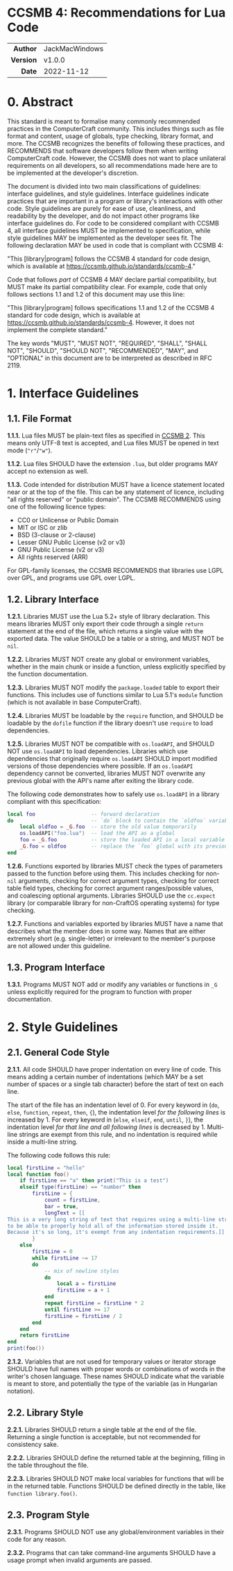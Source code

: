 # CCSMB 4: Recommendations for Lua Code
| | |
|-:|:-|
| **Author** | JackMacWindows |
| **Version** | v1.0.0 |
| **Date** | 2022-11-12 |

# 0. Abstract
This standard is meant to formalise many commonly recommended practices in the ComputerCraft community. This includes things such as file format and content, usage of globals, type checking, library format, and more. The CCSMB recognizes the benefits of following these practices, and RECOMMENDS that software developers follow them when writing ComputerCraft code. However, the CCSMB does not want to place unilateral requirements on all developers, so all recommendations made here are to be implemented at the developer's discretion.

The document is divided into two main classifications of guidelines: interface guidelines, and style guidelines. Interface guidelines indicate practices that are important in a program or library's interactions with other code. Style guidelines are purely for ease of use, cleanliness, and readability by the developer, and do not impact other programs like interface guidelines do. For code to be considered compliant with CCSMB 4, all interface guidelines MUST be implemented to specification, while style guidelines MAY be implemented as the developer sees fit. The following declaration MAY be used in code that is compliant with CCSMB 4:

"This [library|program] follows the CCSMB 4 standard for code design, which is available at https://ccsmb.github.io/standards/ccsmb-4."

Code that follows *part* of CCSMB 4 MAY declare partial compatibility, but MUST make its partial compatibility clear. For example, code that only follows sections 1.1 and 1.2 of this document may use this line:

"This [library|program] follows specifications 1.1 and 1.2 of the CCSMB 4 standard for code design, which is available at https://ccsmb.github.io/standards/ccsmb-4. However, it does not implement the complete standard."

The key words "MUST", "MUST NOT", "REQUIRED", "SHALL", "SHALL NOT", "SHOULD", "SHOULD NOT", "RECOMMENDED", "MAY", and "OPTIONAL" in this document are to be interpreted as described in RFC 2119.

# 1. Interface Guidelines

## 1.1. File Format
**1.1.1.** Lua files MUST be plain-text files as specified in [CCSMB 2](https://ccsmb.github.io/standards/ccsmb-2). This means only UTF-8 text is accepted, and Lua files MUST be opened in text mode (`"r"`/`"w"`).

**1.1.2.** Lua files SHOULD have the extension `.lua`, but older programs MAY accept no extension as well.

**1.1.3.** Code intended for distribution MUST have a licence statement located near or at the top of the file. This can be any statement of licence, including "all rights reserved" or "public domain". The CCSMB RECOMMENDS using one of the following licence types:

* CC0 or Unlicense or Public Domain
* MIT or ISC or zlib
* BSD (3-clause or 2-clause)
* Lesser GNU Public License (v2 or v3)
* GNU Public License (v2 or v3)
* All rights reserved (ARR)

For GPL-family licenses, the CCSMB RECOMMENDS that libraries use LGPL over GPL, and programs use GPL over LGPL.

## 1.2. Library Interface
**1.2.1.** Libraries MUST use the Lua 5.2+ style of library declaration. This means libraries MUST only export their code through a single `return` statement at the end of the file, which returns a single value with the exported data. The value SHOULD be a table or a string, and MUST NOT be `nil`.

**1.2.2.** Libraries MUST NOT create any global or environment variables, whether in the main chunk or inside a function, unless explicitly specified by the function documentation.

**1.2.3.** Libraries MUST NOT modify the `package.loaded` table to export their functions. This includes use of functions similar to Lua 5.1's `module` function (which is not available in base ComputerCraft).

**1.2.4.** Libraries MUST be loadable by the `require` function, and SHOULD be loadable by the `dofile` function if the library doesn't use `require` to load dependencies.

**1.2.5.** Libraries MUST NOT be compatible with `os.loadAPI`, and SHOULD NOT use `os.loadAPI` to load dependencies. Libraries which use dependencies that originally require `os.loadAPI` SHOULD import modified versions of those dependencies where possible. If an `os.loadAPI` dependency cannot be converted, libraries MUST NOT overwrite any previous global with the API's name after exiting the library code.

The following code demonstrates how to safely use `os.loadAPI` in a library compliant with this specification:

```lua
local foo                  -- forward declaration
do                         -- `do` block to contain the `oldfoo` variable
    local oldfoo = _G.foo  -- store the old value temporarily
    os.loadAPI("foo.lua")  -- load the API as a global
    foo = _G.foo           -- store the loaded API in a local variable
    _G.foo = oldfoo        -- replace the `foo` global with its previous value (which may be `nil`)
end
```

**1.2.6.** Functions exported by libraries MUST check the types of parameters passed to the function before using them. This includes checking for non-`nil` arguments, checking for correct argument types, checking for correct table field types, checking for correct argument ranges/possible values, and coalescing optional arguments. Libraries SHOULD use the `cc.expect` library (or comparable library for non-CraftOS operating systems) for type checking.

**1.2.7.** Functions and variables exported by libraries MUST have a name that describes what the member does in some way. Names that are either extremely short (e.g. single-letter) or irrelevant to the member's purpose are not allowed under this guideline.

## 1.3. Program Interface
**1.3.1.** Programs MUST NOT add or modify any variables or functions in `_G` unless explicitly required for the program to function with proper documentation.

# 2. Style Guidelines

## 2.1. General Code Style
**2.1.1.** All code SHOULD have proper indentation on every line of code. This means adding a certain number of indentations (which MAY be a set number of spaces or a single tab character) before the start of text on each line.

The start of the file has an indentation level of 0. For every keyword in (`do`, `else`, `function`, `repeat`, `then`, `{`), the indentation level *for the following lines* is increased by 1. For every keyword in (`else`, `elseif`, `end`, `until`, `}`), the indentation level *for that line and all following lines* is decreased by 1. Multi-line strings are exempt from this rule, and no indentation is required while inside a multi-line string.

The following code follows this rule:

```lua
local firstLine = "hello"
local function foo()
    if firstLine == "a" then print("This is a test")
    elseif type(firstLine) == "number" then
        firstLine = {
            count = firstLine,
            bar = true,
            longText = [[
This is a very long string of text that requires using a multi-line string
to be able to properly hold all of the information stored inside it.
Because it's so long, it's exempt from any indentation requirements.]]
        }
    else
        firstLine = 0
        while firstLine ~= 17
        do
            -- mix of newline styles
            do
                local a = firstLine
                firstLine = a + 1
            end
            repeat firstLine = firstLine * 2
            until firstLine >= 17
            firstLine = firstLine / 2
        end
    end
    return firstLine
end
print(foo())
```

**2.1.2.** Variables that are not used for temporary values or iterator storage SHOULD have full names with proper words or combinations of words in the writer's chosen language. These names SHOULD indicate what the variable is meant to store, and potentially the type of the variable (as in Hungarian notation).

## 2.2. Library Style
**2.2.1.** Libraries SHOULD return a single table at the end of the file. Returning a single function is acceptable, but not recommended for consistency sake.

**2.2.2.** Libraries SHOULD define the returned table at the beginning, filling in the table throughout the file.

**2.2.3.** Libraries SHOULD NOT make local variables for functions that will be in the returned table. Functions SHOULD be defined directly in the table, like `function library.foo()`.

## 2.3. Program Style
**2.3.1.** Programs SHOULD NOT use any global/environment variables in their code for any reason.

**2.3.2.** Programs that can take command-line arguments SHOULD have a usage prompt when invalid arguments are passed.
